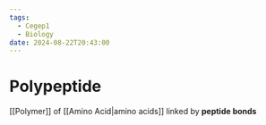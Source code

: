 ```yaml
---
tags:
  - Cegep1
  - Biology
date: 2024-08-22T20:43:00
---
```


# Polypeptide

[[Polymer]] of [[Amino Acid|amino acids]] linked by **peptide bonds**